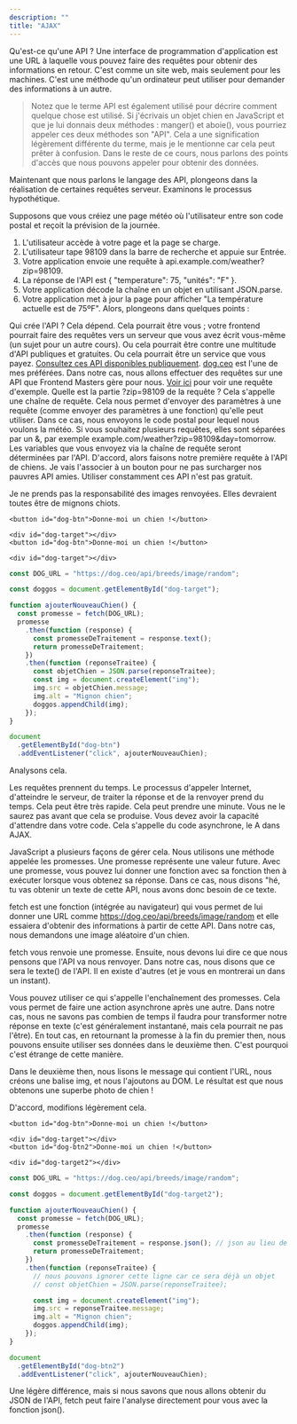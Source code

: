 ```yaml
---
description: ""
title: "AJAX"
---
```


Qu'est-ce qu'une API ? Une interface de programmation d'application est une URL à laquelle vous pouvez faire des requêtes pour obtenir des informations en retour. C'est comme un site web, mais seulement pour les machines. C'est une méthode qu'un ordinateur peut utiliser pour demander des informations à un autre.

> Notez que le terme API est également utilisé pour décrire comment quelque chose est utilisé. Si j'écrivais un objet chien en JavaScript et que je lui donnais deux méthodes : manger() et aboie(), vous pourriez appeler ces deux méthodes son "API". Cela a une signification légèrement différente du terme, mais je le mentionne car cela peut prêter à confusion. Dans le reste de ce cours, nous parlons des points d'accès que nous pouvons appeler pour obtenir des données.

Maintenant que nous parlons le langage des API, plongeons dans la réalisation de certaines requêtes serveur. Examinons le processus hypothétique.

Supposons que vous créiez une page météo où l'utilisateur entre son code postal et reçoit la prévision de la journée.

1. L'utilisateur accède à votre page et la page se charge.
1. L'utilisateur tape 98109 dans la barre de recherche et appuie sur Entrée.
1. Votre application envoie une requête à api.example.com/weather?zip=98109.
1. La réponse de l'API est { "temperature": 75, "unités": "F" }.
1. Votre application décode la chaîne en un objet en utilisant JSON.parse.
1. Votre application met à jour la page pour afficher "La température actuelle est de 75ºF".
   Alors, plongeons dans quelques points :

Qui crée l'API ? Cela dépend. Cela pourrait être vous ; votre frontend pourrait faire des requêtes vers un serveur que vous avez écrit vous-même (un sujet pour un autre cours). Ou cela pourrait être contre une multitude d'API publiques et gratuites. Ou cela pourrait être un service que vous payez.
[Consultez ces API disponibles publiquement][apis]. [dog.ceo][dog] est l'une de mes préférées.
Dans notre cas, nous allons effectuer des requêtes sur une API que Frontend Masters gère pour nous. [Voir ici][pets] pour voir une requête d'exemple.
Quelle est la partie ?zip=98109 de la requête ? Cela s'appelle une chaîne de requête. Cela nous permet d'envoyer des paramètres à une requête (comme envoyer des paramètres à une fonction) qu'elle peut utiliser. Dans ce cas, nous envoyons le code postal pour lequel nous voulons la météo. Si vous souhaitez plusieurs requêtes, elles sont séparées par un &, par exemple example.com/weather?zip=98109&day=tomorrow.
Les variables que vous envoyez via la chaîne de requête seront déterminées par l'API.
D'accord, alors faisons notre première requête à l'API de chiens. Je vais l'associer à un bouton pour ne pas surcharger nos pauvres API amies. Utiliser constamment ces API n'est pas gratuit.

Je ne prends pas la responsabilité des images renvoyées. Elles devraient toutes être de mignons chiots.

```display-html
<button id="dog-btn">Donne-moi un chien !</button>

<div id="dog-target"></div>
<button id="dog-btn">Donne-moi un chien !</button>

<div id="dog-target"></div>
```

```javascript
const DOG_URL = "https://dog.ceo/api/breeds/image/random";

const doggos = document.getElementById("dog-target");

function ajouterNouveauChien() {
  const promesse = fetch(DOG_URL);
  promesse
    .then(function (response) {
      const promesseDeTraitement = response.text();
      return promesseDeTraitement;
    })
    .then(function (reponseTraitee) {
      const objetChien = JSON.parse(reponseTraitee);
      const img = document.createElement("img");
      img.src = objetChien.message;
      img.alt = "Mignon chien";
      doggos.appendChild(img);
    });
}

document
  .getElementById("dog-btn")
  .addEventListener("click", ajouterNouveauChien);
```

Analysons cela.

Les requêtes prennent du temps. Le processus d'appeler Internet, d'atteindre le serveur, de traiter la réponse et de la renvoyer prend du temps. Cela peut être très rapide. Cela peut prendre une minute. Vous ne le saurez pas avant que cela se produise. Vous devez avoir la capacité d'attendre dans votre code. Cela s'appelle du code asynchrone, le A dans AJAX.

JavaScript a plusieurs façons de gérer cela. Nous utilisons une méthode appelée les promesses. Une promesse représente une valeur future. Avec une promesse, vous pouvez lui donner une fonction avec sa fonction then à exécuter lorsque vous obtenez sa réponse. Dans ce cas, nous disons "hé, tu vas obtenir un texte de cette API, nous avons donc besoin de ce texte.

fetch est une fonction (intégrée au navigateur) qui vous permet de lui donner une URL comme https://dog.ceo/api/breeds/image/random et elle essaiera d'obtenir des informations à partir de cette API. Dans notre cas, nous demandons une image aléatoire d'un chien.

fetch vous renvoie une promesse. Ensuite, nous devons lui dire ce que nous pensons que l'API va nous renvoyer. Dans notre cas, nous disons que ce sera le texte() de l'API. Il en existe d'autres (et je vous en montrerai un dans un instant).

Vous pouvez utiliser ce qui s'appelle l'enchaînement des promesses. Cela vous permet de faire une action asynchrone après une autre. Dans notre cas, nous ne savons pas combien de temps il faudra pour transformer notre réponse en texte (c'est généralement instantané, mais cela pourrait ne pas l'être). En tout cas, en retournant la promesse à la fin du premier then, nous pouvons ensuite utiliser ses données dans le deuxième then. C'est pourquoi c'est étrange de cette manière.

Dans le deuxième then, nous lisons le message qui contient l'URL, nous créons une balise img, et nous l'ajoutons au DOM. Le résultat est que nous obtenons une superbe photo de chien !

D'accord, modifions légèrement cela.

```display-html
<button id="dog-btn">Donne-moi un chien !</button>

<div id="dog-target"></div>
<button id="dog-btn2">Donne-moi un chien !</button>

<div id="dog-target2"></div>
```

```javascript
const DOG_URL = "https://dog.ceo/api/breeds/image/random";

const doggos = document.getElementById("dog-target2");

function ajouterNouveauChien() {
  const promesse = fetch(DOG_URL);
  promesse
    .then(function (response) {
      const promesseDeTraitement = response.json(); // json au lieu de text
      return promesseDeTraitement;
    })
    .then(function (reponseTraitee) {
      // nous pouvons ignorer cette ligne car ce sera déjà un objet
      // const objetChien = JSON.parse(reponseTraitee);

      const img = document.createElement("img");
      img.src = reponseTraitee.message;
      img.alt = "Mignon chien";
      doggos.appendChild(img);
    });
}

document
  .getElementById("dog-btn2")
  .addEventListener("click", ajouterNouveauChien);
```

Une légère différence, mais si nous savons que nous allons obtenir du JSON de l'API, fetch peut faire l'analyse directement pour vous avec la fonction json().

[apis]: https://github.com/toddmotto/public-apis
[dog]: https://dog.ceo/dog-api/
[pets]: http://pets-v2.dev-apis.com/pets
